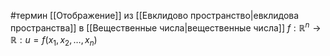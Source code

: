 #термин 
[[Отображение]] из [[Евклидово пространство|евклидова пространства]] в [[Вещественные числа|вещественные числа]] $f: \mathbb{R}^n \to \mathbb{R}: u = f(x_1, x_2, \dots, x_n)$
